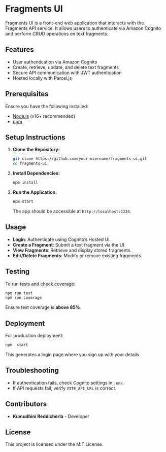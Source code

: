 # Fragments UI

Fragments UI is a front-end web application that interacts with the Fragments API service. It allows users to authenticate via Amazon Cognito and perform CRUD operations on text fragments.

## Features
- User authentication via Amazon Cognito
- Create, retrieve, update, and delete text fragments
- Secure API communication with JWT authentication
- Hosted locally with Parcel.js

## Prerequisites
Ensure you have the following installed:
- [Node.js](https://nodejs.org/) (v16+ recommended)
- [npm](https://www.npmjs.com/)

## Setup Instructions

1. **Clone the Repository:**
   ```sh
   git clone https://github.com/your-username/fragments-ui.git
   cd fragments-ui
   ```

2. **Install Dependencies:**
   ```sh
   npm install
   ```

3. **Run the Application:**
   ```sh
   npm start
   ```
   The app should be accessible at `http://localhost:1234`.

## Usage
- **Login**: Authenticate using Cognito’s Hosted UI.
- **Create a Fragment**: Submit a text fragment via the UI.
- **View Fragments**: Retrieve and display stored fragments.
- **Edit/Delete Fragments**: Modify or remove existing fragments.

## Testing
To run tests and check coverage:
```sh
npm run test
npm run coverage
```
Ensure test coverage is **above 85%**.

## Deployment
For production deployment:
```sh
npm  start
```
This generates a login page where you sign up with your details

## Troubleshooting
- If authentication fails, check Cognito settings in `.env`.
- If API requests fail, verify `VITE_API_URL` is correct.

## Contributors
- **Kumudhini Reddicherla** - Developer

## License
This project is licensed under the MIT License.

